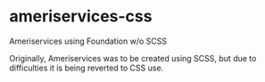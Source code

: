 # ameriservices-css
Ameriservices using Foundation w/o SCSS

Originally, Ameriservices was to be created using SCSS, but due to difficulties it is being reverted to CSS use.
